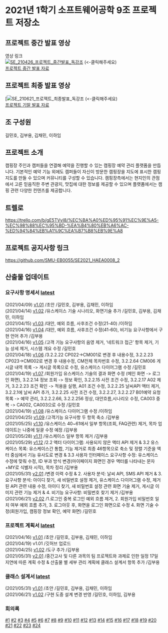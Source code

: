 # 2021년 1학기 소프트웨어공학 9조 프로젝트 저장소

## 프로젝트 중간 발표 영상

영상 링크  
[![SE_210426_프로젝트_중간발표_독강조](http://img.youtube.com/vi/_Q5G6vFTL-M/0.jpg)](https://www.youtube.com/watch?v=_Q5G6vFTL-M?t=0s) 
(<-클릭해주세요)  
[프로젝트 중간 발표 자료](https://github.com/KBY538/software-engineering-team-project/blob/main/%ED%94%84%EB%A1%9C%EC%A0%9D%ED%8A%B8%EC%A4%91%EA%B0%84%EB%B0%9C%ED%91%9C/%EB%8F%85%EA%B0%95%EC%A1%B0_%ED%94%84%EB%A1%9C%EC%A0%9D%ED%8A%B8%EC%A4%91%EA%B0%84%EB%B0%9C%ED%91%9C%EC%9E%90%EB%A3%8C.pdf)

## 프로젝트 최종 발표 영상
[![SE_210621_프로젝트_최종발표_독강조]() 
(<-클릭해주세요)  
[프로젝트 기말 발표 자료](https://github.com/KBY538/software-engineering-team-project/blob/main/%ED%94%84%EB%A1%9C%EC%A0%9D%ED%8A%B8%EA%B8%B0%EB%A7%90%EB%B0%9C%ED%91%9C/%EB%8F%85%EA%B0%95%EC%A1%B0_%ED%94%84%EB%A1%9C%EC%A0%9D%ED%8A%B8%EA%B8%B0%EB%A7%90%EB%B0%9C%ED%91%9C%EC%9E%90%EB%A3%8C.pdf)

## 조 구성원

길민호, 김부용, 김채민, 이하임

## 프로젝트 소개

캠핑장 주인과 캠퍼들을 연결해 예약을 진행할 수 있는 캠핑장 예약 관리 플랫폼을 만듭니다. 기본적인 예약 기능 외에도 캠퍼들이 자신이 방문한 캠핑장을 지도에 표시한 캠핑지도를 만들 수 있으며 커뮤니티를 구성할 수 있습니다. 캠핑장측에서는 현지인의 관점에서 고른 믿음직한 주변 관광지, 맛집에 대한 정보를 제공할 수 있으며 플랫폼에서는 캠핑 관련 다양한 컨텐츠를 제공합니다.

## 트렐로

https://trello.com/b/gE5TVvI8/%EC%BA%A0%ED%95%91%EC%9E%A5-%EC%98%88%EC%95%BD-%EA%B4%80%EB%A6%AC-%ED%94%84%EB%A1%9C%EA%B7%B8%EB%9E%A8

## 프로젝트 공지사항 링크

https://github.com/SMU-EB0055/SE2021_HAEA0008_2

## 산출물 업데이트

### 요구사항 명세서 [latest](https://github.com/KBY538/software-engineering-team-project/blob/main/%EB%AA%85%EC%84%B8%EC%84%9C/pdf/%EB%8F%85%EA%B0%95%EC%A1%B0_%EC%9A%94%EA%B5%AC%EC%82%AC%ED%95%AD_%EB%AA%85%EC%84%B8%EC%84%9C_v2.02.pdf)
(2021/04/09)	[v1.01](https://github.com/KBY538/software-engineering-team-project/blob/main/%EB%AA%85%EC%84%B8%EC%84%9C/docx/%EB%8F%85%EA%B0%95%EC%A1%B0_%EC%9A%94%EA%B5%AC%EC%82%AC%ED%95%AD_%EB%AA%85%EC%84%B8%EC%84%9C_v1.01.docx)	/초안	/길민호, 김부용, 김채민, 이하임  
(2021/04/14)	[v1.02](https://github.com/KBY538/software-engineering-team-project/blob/main/%EB%AA%85%EC%84%B8%EC%84%9C/docx/%EB%8F%85%EA%B0%95%EC%A1%B0_%EC%9A%94%EA%B5%AC%EC%82%AC%ED%95%AD_%EB%AA%85%EC%84%B8%EC%84%9C_v1.02.docx)	/유스케이스 기술 시나리오, 화면기술 추가	/길민호, 김부용, 김채민, 이하임  
(2021/04/15)	[v1.03](https://github.com/KBY538/software-engineering-team-project/blob/main/%EB%AA%85%EC%84%B8%EC%84%9C/docx/%EB%8F%85%EA%B0%95%EC%A1%B0_%EC%9A%94%EA%B5%AC%EC%82%AC%ED%95%AD_%EB%AA%85%EC%84%B8%EC%84%9C_v1.03.docx)	/대안, 예외 흐름, 사후조건 수정(21-40)	/이하임  
(2021/04/16)	[v1.04](https://github.com/KBY538/software-engineering-team-project/blob/main/%EB%AA%85%EC%84%B8%EC%84%9C/docx/%EB%8F%85%EA%B0%95%EC%A1%B0_%EC%9A%94%EA%B5%AC%EC%82%AC%ED%95%AD_%EB%AA%85%EC%84%B8%EC%84%9C_v1.04.docx)	/대안, 예외 흐름, 사후조건 수정(41-60), 비기능 요구사항에서 구현 언어 추가	/김부용  
(2021/04/16)	[v1.05](https://github.com/KBY538/software-engineering-team-project/blob/main/%EB%AA%85%EC%84%B8%EC%84%9C/docx/%EB%8F%85%EA%B0%95%EC%A1%B0_%EC%9A%94%EA%B5%AC%EC%82%AC%ED%95%AD_%EB%AA%85%EC%84%B8%EC%84%9C_v1.05.docx)	/고객 기능 요구사항의 음영 제거, ‘네트워크 접근’ 항목 제거, 기능 상세 제거, 시스템 개요 수정	/길민호  
(2021/04/18)	[v1.06](https://github.com/KBY538/software-engineering-team-project/blob/main/%EB%AA%85%EC%84%B8%EC%84%9C/docx/%EB%8F%85%EA%B0%95%EC%A1%B0_%EC%9A%94%EA%B5%AC%EC%82%AC%ED%95%AD_%EB%AA%85%EC%84%B8%EC%84%9C_v1.06.docx)	/3.2.2.22 CP022->CM001로 변경 후 내용수정, 3.2.2.23 CP023->CM002로 변경 후 내용수정, CM전체 목차번호 수정, 3.2.2.64 CM006 게시글 내역 목록 -> 게시글 목록으로 수정, 유스케이스 다이어그램 수정	/길민호  
(2021/04/19)	[v1.07](https://github.com/KBY538/software-engineering-team-project/blob/main/%EB%AA%85%EC%84%B8%EC%84%9C/docx/%EB%8F%85%EA%B0%95%EC%A1%B0_%EC%9A%94%EA%B5%AC%EC%82%AC%ED%95%AD_%EB%AA%85%EC%84%B8%EC%84%9C_v1.07.docx)	/회원가입 유스케이스 기술의 결과 화면 수정 (메인 화면 -> 로그인 화면), 3.2.2.14 정보 조회 -> 정보 확인, 3.2.2.15 사전 조건 수정, 3.2.2.17 A02 제거, 3.2.2.23 조건 확인 -> 적용을 실행, A01 조건 수정, 3.2.2.25 날씨API 액터 제거, 3.2.2.1에 날씨 API 추가, 3.2.2.25 사전 조건 수정, 3.2.2.27, 3.2.2.27 B01예약 요청 목록 -> 예약 관리, 3.2.2.2.66, 3.2.2.256 정상, 대안흐름,시나리오 수정, CA003 중복 -> CA002, CA003으로 수정	/길민호  
(2021/04/19)	[v1.08](https://github.com/KBY538/software-engineering-team-project/blob/main/%EB%AA%85%EC%84%B8%EC%84%9C/docx/%EB%8F%85%EA%B0%95%EC%A1%B0_%EC%9A%94%EA%B5%AC%EC%82%AC%ED%95%AD_%EB%AA%85%EC%84%B8%EC%84%9C_v1.08.docx)	/유스케이스 다이어그램 수정	/이하임  
(2021/04/25)  [v1.09](https://github.com/KBY538/software-engineering-team-project/blob/main/%EB%AA%85%EC%84%B8%EC%84%9C/docx/%EB%8F%85%EA%B0%95%EC%A1%B0_%EC%9A%94%EA%B5%AC%EC%82%AC%ED%95%AD_%EB%AA%85%EC%84%B8%EC%84%9C_v1.09.docx) /고객기능 요구사항 두 항목 축소 /김부용  
(2021/05/25)  [v1.10](https://github.com/KBY538/software-engineering-team-project/blob/main/%EB%AA%85%EC%84%B8%EC%84%9C/docx/%EB%8F%85%EA%B0%95%EC%A1%B0_%EC%9A%94%EA%B5%AC%EC%82%AC%ED%95%AD_%EB%AA%85%EC%84%B8%EC%84%9C_v1.10.docx) /유스케이스 40~61에서 일부 항목(조회, FAQ관련) 제거, 목차 업데이트는 나중에 일괄 수정 예정 /김부용  
(2021/05/28)  [v1.11](https://github.com/KBY538/software-engineering-team-project/blob/main/%EB%AA%85%EC%84%B8%EC%84%9C/docx/%EB%8F%85%EA%B0%95%EC%A1%B0_%EC%9A%94%EA%B5%AC%EC%82%AC%ED%95%AD_%EB%AA%85%EC%84%B8%EC%84%9C_v1.11.docx) /유스케이스 일부 항목 제거 /김부용  
(2021/05/29)  [v1.12](https://github.com/KBY538/software-engineering-team-project/blob/main/%EB%AA%85%EC%84%B8%EC%84%9C/docx/%EB%8F%85%EA%B0%95%EC%A1%B0_%EC%9A%94%EA%B5%AC%EC%82%AC%ED%95%AD_%EB%AA%85%EC%84%B8%EC%84%9C_v1.12.docx) /2.2 액터 다이어그램: 사용되지 않은 액터 API 제거 & 
3.2 유스케이스 목록: 유스케이스간 통합, 기능 제거로 최종 46항목으로 축소 및 정렬 기준을 액터 중심에서 기능 유사도로 변경 & 
3.3 사용자 인터페이스 요구사항 수정: 유스케이스 수정에 맞춰 수정, ID 부과 방식 변경(마이페이지 화면인 경우 액터를 나타내는 문자+MY로 식별자 시작), 목차 정리 /김부용  
(2021/05/31)  [v2.01](https://github.com/KBY538/software-engineering-team-project/blob/main/%EB%AA%85%EC%84%B8%EC%84%9C/docx/%EB%8F%85%EA%B0%95%EC%A1%B0_%EC%9A%94%EA%B5%AC%EC%82%AC%ED%95%AD_%EB%AA%85%EC%84%B8%EC%84%9C_v2.01.docx) /변경 이력 수정 & 
2. 사용자 분석: 날씨 API, SMS API 제거 & 
3. 요구사항 분석: 아이디 찾기, 새 비밀번호 설정 제거, 유스케이스 다이어그램 수정, 제거된 API 관련 내용 수정, 아이디 찾기, 새 비밀번호 설정 관련 화면 기술 제거, 게시글 이미지 관련 기능 제거 & 
4. 비기능 요구사항: 비밀번호 찾기 제거
 /김부용  
(2021/06/21) [v2.02](https://github.com/KBY538/software-engineering-team-project/blob/main/%EB%AA%85%EC%84%B8%EC%84%9C/docx/%EB%8F%85%EA%B0%95%EC%A1%B0_%EC%9A%94%EA%B5%AC%EC%82%AC%ED%95%AD_%EB%AA%85%EC%84%B8%EC%84%9C_v2.02.docx) /1.로그인 중복 로그인 예외 흐름 제거, 
2. 회원가입 비밀번호 일치 여부 예외 흐름 추가, 
3. 로그아웃 후, 화면을 로그인 화면으로 수정
4. 화면 기술 수정(회원가입, 캠핑장 정보 확인, 예약 화면) /길민호  

### 프로젝트 계획서 [latest](https://github.com/KBY538/software-engineering-team-project/blob/main/%EA%B3%84%ED%9A%8D%EC%84%9C/%EB%8F%85%EA%B0%95%EC%A1%B0_%ED%94%84%EB%A1%9C%EC%A0%9D%ED%8A%B8_%EA%B3%84%ED%9A%8D%EC%84%9C_v2.01.doc)
(2021/04/16)	[v1.01](https://github.com/KBY538/software-engineering-team-project/blob/main/%EA%B3%84%ED%9A%8D%EC%84%9C/%EB%8F%85%EA%B0%95%EC%A1%B0_%ED%94%84%EB%A1%9C%EC%A0%9D%ED%8A%B8_%EA%B3%84%ED%9A%8D%EC%84%9C_v1.01.doc)	/초안	/길민호, 김부용, 김채민, 이하임  
(2021/04/19)  v1.01 /깃허브 업로드  
(2021/04/25)  [v1.02](https://github.com/KBY538/software-engineering-team-project/blob/main/%EA%B3%84%ED%9A%8D%EC%84%9C/%EB%8F%85%EA%B0%95%EC%A1%B0_%ED%94%84%EB%A1%9C%EC%A0%9D%ED%8A%B8_%EA%B3%84%ED%9A%8D%EC%84%9C_v1.02.doc) /도구 추가 /김부용  
(2021/05/31)  [v2.01](https://github.com/KBY538/software-engineering-team-project/blob/main/%EA%B3%84%ED%9A%8D%EC%84%9C/%EB%8F%85%EA%B0%95%EC%A1%B0_%ED%94%84%EB%A1%9C%EC%A0%9D%ED%8A%B8_%EA%B3%84%ED%9A%8D%EC%84%9C_v2.01.doc) /중간고사 및 다른 과목의 팀 프로젝트와 과제로 인한 일정 17일 지연에 따른 계획 수정 &
 산출물 별 세부 관리 계획에 클래스 설계서 항목 추가 /김부용  

### 클래스 설계서 [latest](https://github.com/KBY538/software-engineering-team-project/blob/main/%EC%84%A4%EA%B3%84%EC%84%9C/%EB%8F%85%EA%B0%95%EC%A1%B0_Class%20Design/%ED%81%B4%EB%9E%98%EC%8A%A4%20%EB%8B%A4%EC%9D%B4%EC%96%B4%EA%B7%B8%EB%9E%A8/v.1.02/%EB%8F%85%EA%B0%95%EC%A1%B0_Class%20Design_v1.02.pdf)
(2021/05/31) [v1.01](https://github.com/KBY538/software-engineering-team-project/blob/main/%EC%84%A4%EA%B3%84%EC%84%9C/%EB%8F%85%EA%B0%95%EC%A1%B0_Class%20Design/%ED%81%B4%EB%9E%98%EC%8A%A4%20%EB%8B%A4%EC%9D%B4%EC%96%B4%EA%B7%B8%EB%9E%A8/v1.01/%EB%8F%85%EA%B0%95%EC%A1%B0_Class%20Design_v1.01.pdf)	/초안	/길민호, 김부용, 김채민, 이하임  
(2021/06/21) [v1.02](https://github.com/KBY538/software-engineering-team-project/blob/main/%EC%84%A4%EA%B3%84%EC%84%9C/%EB%8F%85%EA%B0%95%EC%A1%B0_Class%20Design/%ED%81%B4%EB%9E%98%EC%8A%A4%20%EB%8B%A4%EC%9D%B4%EC%96%B4%EA%B7%B8%EB%9E%A8/v.1.02/%EB%8F%85%EA%B0%95%EC%A1%B0_Class%20Design_v1.02.pdf) /구현 도중 설계 변경 반영 /길민호, 이하임, 김부용  

### 회의록
[#1](https://github.com/KBY538/software-engineering-team-project/blob/main/%ED%9A%8C%EC%9D%98%EB%A1%9D/%EB%8F%85%EA%B0%95%EC%A1%B0_1%ED%9A%8C%EC%B0%A8_%ED%9A%8C%EC%9D%98%EB%A1%9D.docx) 
[#2](https://github.com/KBY538/software-engineering-team-project/blob/main/%ED%9A%8C%EC%9D%98%EB%A1%9D/%EB%8F%85%EA%B0%95%EC%A1%B0_2%ED%9A%8C%EC%B0%A8_%ED%9A%8C%EC%9D%98%EB%A1%9D.docx) 
[#3](https://github.com/KBY538/software-engineering-team-project/blob/main/%ED%9A%8C%EC%9D%98%EB%A1%9D/%EB%8F%85%EA%B0%95%EC%A1%B0_3%ED%9A%8C%EC%B0%A8_%ED%9A%8C%EC%9D%98%EB%A1%9D.docx) 
[#4](https://github.com/KBY538/software-engineering-team-project/blob/main/%ED%9A%8C%EC%9D%98%EB%A1%9D/%EB%8F%85%EA%B0%95%EC%A1%B0_4%ED%9A%8C%EC%B0%A8_%ED%9A%8C%EC%9D%98%EB%A1%9D.docx) 
[#5](https://github.com/KBY538/software-engineering-team-project/blob/main/%ED%9A%8C%EC%9D%98%EB%A1%9D/%EB%8F%85%EA%B0%95%EC%A1%B0_5%ED%9A%8C%EC%B0%A8_%ED%9A%8C%EC%9D%98%EB%A1%9D.docx) 
[#6](https://github.com/KBY538/software-engineering-team-project/blob/main/%ED%9A%8C%EC%9D%98%EB%A1%9D/%EB%8F%85%EA%B0%95%EC%A1%B0_6%ED%9A%8C%EC%B0%A8_%ED%9A%8C%EC%9D%98%EB%A1%9D.docx) 
[#7](https://github.com/KBY538/software-engineering-team-project/blob/main/%ED%9A%8C%EC%9D%98%EB%A1%9D/%EB%8F%85%EA%B0%95%EC%A1%B0_7%ED%9A%8C%EC%B0%A8_%ED%9A%8C%EC%9D%98%EB%A1%9D.docx) 
[#8](https://github.com/KBY538/software-engineering-team-project/blob/main/%ED%9A%8C%EC%9D%98%EB%A1%9D/%EB%8F%85%EA%B0%95%EC%A1%B0_8%ED%9A%8C%EC%B0%A8_%ED%9A%8C%EC%9D%98%EB%A1%9D.docx) 
[#9](https://github.com/KBY538/software-engineering-team-project/blob/main/%ED%9A%8C%EC%9D%98%EB%A1%9D/%EB%8F%85%EA%B0%95%EC%A1%B0_9%ED%9A%8C%EC%B0%A8_%ED%9A%8C%EC%9D%98%EB%A1%9D.docx) 
[#10](https://github.com/KBY538/software-engineering-team-project/blob/main/%ED%9A%8C%EC%9D%98%EB%A1%9D/%EB%8F%85%EA%B0%95%EC%A1%B0_10%ED%9A%8C%EC%B0%A8_%ED%9A%8C%EC%9D%98%EB%A1%9D.docx) 
[#11](https://github.com/KBY538/software-engineering-team-project/blob/main/%ED%9A%8C%EC%9D%98%EB%A1%9D/%EB%8F%85%EA%B0%95%EC%A1%B0_11%ED%9A%8C%EC%B0%A8_%ED%9A%8C%EC%9D%98%EB%A1%9D.docx) 
[#12](https://github.com/KBY538/software-engineering-team-project/blob/main/%ED%9A%8C%EC%9D%98%EB%A1%9D/%EB%8F%85%EA%B0%95%EC%A1%B0_12%ED%9A%8C%EC%B0%A8_%ED%9A%8C%EC%9D%98%EB%A1%9D.docx) 
[#13](https://github.com/KBY538/software-engineering-team-project/blob/main/%ED%9A%8C%EC%9D%98%EB%A1%9D/%EB%8F%85%EA%B0%95%EC%A1%B0_13%ED%9A%8C%EC%B0%A8_%ED%9A%8C%EC%9D%98%EB%A1%9D.docx) 
[#14](https://github.com/KBY538/software-engineering-team-project/blob/main/%ED%9A%8C%EC%9D%98%EB%A1%9D/%EB%8F%85%EA%B0%95%EC%A1%B0_14%ED%9A%8C%EC%B0%A8_%ED%9A%8C%EC%9D%98%EB%A1%9D.docx) 
[#15](https://github.com/KBY538/software-engineering-team-project/blob/main/%ED%9A%8C%EC%9D%98%EB%A1%9D/%EB%8F%85%EA%B0%95%EC%A1%B0_15%ED%9A%8C%EC%B0%A8_%ED%9A%8C%EC%9D%98%EB%A1%9D.docx) 
[#16](https://github.com/KBY538/software-engineering-team-project/blob/main/%ED%9A%8C%EC%9D%98%EB%A1%9D/%EB%8F%85%EA%B0%95%EC%A1%B0_16%ED%9A%8C%EC%B0%A8_%ED%9A%8C%EC%9D%98%EB%A1%9D.docx) 
[#17](https://github.com/KBY538/software-engineering-team-project/blob/main/%ED%9A%8C%EC%9D%98%EB%A1%9D/%EB%8F%85%EA%B0%95%EC%A1%B0_17%ED%9A%8C%EC%B0%A8_%ED%9A%8C%EC%9D%98%EB%A1%9D.docx) 
[#18](https://github.com/KBY538/software-engineering-team-project/blob/main/%ED%9A%8C%EC%9D%98%EB%A1%9D/%EB%8F%85%EA%B0%95%EC%A1%B0_18%ED%9A%8C%EC%B0%A8_%ED%9A%8C%EC%9D%98%EB%A1%9D.docx) 
[#19](https://github.com/KBY538/software-engineering-team-project/blob/main/%ED%9A%8C%EC%9D%98%EB%A1%9D/%EB%8F%85%EA%B0%95%EC%A1%B0_19%ED%9A%8C%EC%B0%A8_%ED%9A%8C%EC%9D%98%EB%A1%9D.docx) 
[#20](https://github.com/KBY538/software-engineering-team-project/blob/main/%ED%9A%8C%EC%9D%98%EB%A1%9D/%EB%8F%85%EA%B0%95%EC%A1%B0_20%ED%9A%8C%EC%B0%A8_%ED%9A%8C%EC%9D%98%EB%A1%9D.docx) 
[#21](https://github.com/KBY538/software-engineering-team-project/blob/main/%ED%9A%8C%EC%9D%98%EB%A1%9D/%EB%8F%85%EA%B0%95%EC%A1%B0_21%ED%9A%8C%EC%B0%A8_%ED%9A%8C%EC%9D%98%EB%A1%9D.docx) 
[#22](https://github.com/KBY538/software-engineering-team-project/blob/main/%ED%9A%8C%EC%9D%98%EB%A1%9D/%EB%8F%85%EA%B0%95%EC%A1%B0_22%ED%9A%8C%EC%B0%A8_%ED%9A%8C%EC%9D%98%EB%A1%9D.docx) 
[#23](https://github.com/KBY538/software-engineering-team-project/blob/main/%ED%9A%8C%EC%9D%98%EB%A1%9D/%EB%8F%85%EA%B0%95%EC%A1%B0_23%ED%9A%8C%EC%B0%A8_%ED%9A%8C%EC%9D%98%EB%A1%9D.docx) 
[#24](https://github.com/KBY538/software-engineering-team-project/blob/main/%ED%9A%8C%EC%9D%98%EB%A1%9D/%EB%8F%85%EA%B0%95%EC%A1%B0_24%ED%9A%8C%EC%B0%A8_%ED%9A%8C%EC%9D%98%EB%A1%9D.docx) 
